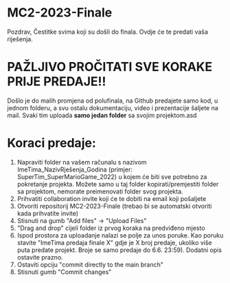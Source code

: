 # MC2-2023-Finale

Pozdrav,
Čestitke svima koji su došli do finala.
Ovdje će te predati vaša riješenja.

# PAŽLJIVO PROČITATI SVE KORAKE PRIJE PREDAJE!!

Došlo je do malih promjena od polufinala, na Github predajete samo kod, u jednom folderu, a svu ostalu dokumentaciju, video i prezentacije šaljete na mail. Svaki tim uploada **samo jedan folder** sa svojim projektom.asd

# Koraci predaje:
1. Napraviti folder na vašem računalu s nazivom ImeTima_NazivRješenja_Godina (primjer: SuperTim_SuperMarioGame_2022) u kojem će biti sve potrebno za pokretanje projekta. Možete samo u taj folder kopirati/premjestiti folder sa projektom, nemorate preimenovati folder svog projekta.
2. Prihvatiti collaboration invite koji će te dobiti na email koji pošaljete
3. Otvoriti repositorij MC2-2023-Finale (trebao bi se automatski otvoriti kada prihvatite invite)
4. Stisnuti na gumb "Add files" -> "Upload Files"
5. "Drag and drop" cijeli folder iz prvog koraka na predviđeno mjesto
6. Ispod prostora za uploadanje nalazi se polje za unos poruke. Kao poruku stavite "ImeTima predaja finale X" gdje je X broj predaje, ukoliko više puta predate projekt. Broje se samo predaje do 6.6. 23:59). Dodatni opis ostavite prazno.
7. Ostaviti opciju "commit directly to the main branch"
8. Stisnuti gumb "Commit changes"
